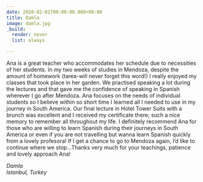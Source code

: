 ```yaml
---
date: 2020-02-01T00:00:00.000+00:00
title: Damla
image: damla.jpg
_build:
  render: never
  list: always

---
```

Ana is a great teacher who accommodates her schedule due to necessities of her students. In my two weeks of studies in Mendoza, despite the amount of homework (tarea-will never forget this word!) I really enjoyed my classes that took place in her garden. We practised speaking a lot during the lectures and that gave me the confidence of speaking in Spanish wherever I go after Mendoza. Ana focuses on the needs of individual students so I believe within so short time I learned all I needed to use in my journey in South America. Our final lecture in Hotel Tower Suits with a brunch was excellent and I received my certificate there; such a nice memory to remember all throughout my life. I definitely recommend Ana for those who are willing to learn Spanish during their journeys in South America or even if you are not travelling but wanna learn Spanish quickly from a lovely profesora! If I get a chance to go to Mendoza again, I’d like to continue where we stop…Thanks very much for your teachings, patience and lovely approach Ana!

_Damla_\
_Istanbul, Turkey_
